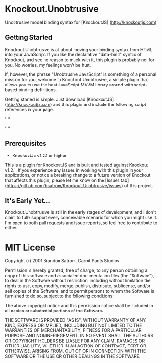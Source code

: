 # Knockout.Unobtrusive

Unobtrusive model binding syntax for [KnockoutJS] (http://knockoutjs.com)

## Getting Started

Knockout.Unobtrusive is all about moving your binding syntax from HTML into your JavaScript. If you like the declarative "data-bind" syntax of Knockout, and see no reason to muck with it, this plugin is probably not for you. No worries, my feelings won't be hurt.

If, however, the phrase "Unobtrusive JavaScript" is something of a personal mission for you, welcome to Knockout.Unobtrusive, a simple plugin that allows you to use the best JavaScript MVVM library around with script-based binding definitions. 

Getting started is simple. Just download [KnockoutJS] (http://knockoutjs.com) and this plugin and include the following script references in your page.

''''
<script src="knockout-1.2.1.js"></script>
<script src="knockout.unobtrusive.js"></script>
''''

## Prerequisites

* KnockoutJs v1.2.1 or higher

This is a plugin for KnockoutJS and is built and tested against Knockout v1.2.1. If you experience any issues in working with this plugin in your applications, or notice a breaking change to a future version of Knockout that affects this plugin, please let me know on the [Issues tab] (https://github.com/bsatrom/Knockout.Unobtrusive/issues) of this project.

## It's Early Yet...

Knockout.Unobtrusive is still in the early stages of development, and I don't claim to fully support every conceivable scenario for which you might use it. I'm open to both pull requests and issue reports, so feel free to contribute to either.

# MIT License

Copyright (c) 2001 Brandon Satrom, Carrot Pants Studios

Permission is hereby granted, free of charge, to any person obtaining a copy
of this software and associated documentation files (the "Software"), to deal
in the Software without restriction, including without limitation the rights
to use, copy, modify, merge, publish, distribute, sublicense, and/or sell
copies of the Software, and to permit persons to whom the Software is
furnished to do so, subject to the following conditions:

The above copyright notice and this permission notice shall be included in
all copies or substantial portions of the Software.

THE SOFTWARE IS PROVIDED "AS IS", WITHOUT WARRANTY OF ANY KIND, EXPRESS OR
IMPLIED, INCLUDING BUT NOT LIMITED TO THE WARRANTIES OF MERCHANTABILITY,
FITNESS FOR A PARTICULAR PURPOSE AND NONINFRINGEMENT. IN NO EVENT SHALL THE
AUTHORS OR COPYRIGHT HOLDERS BE LIABLE FOR ANY CLAIM, DAMAGES OR OTHER
LIABILITY, WHETHER IN AN ACTION OF CONTRACT, TORT OR OTHERWISE, ARISING FROM,
OUT OF OR IN CONNECTION WITH THE SOFTWARE OR THE USE OR OTHER DEALINGS IN
THE SOFTWARE.